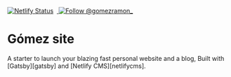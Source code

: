 [![Netlify Status](https://api.netlify.com/api/v1/badges/63521b78-612e-4a2f-a409-3fa8009e7f3b/deploy-status)](https://app.netlify.com/teams/gomezramon/sites) &nbsp;<a href="https://twitter.com/intent/follow?screen_name=gomezramon_">
<img src="https://img.shields.io/twitter/follow/gomezramon_.svg?label=Follow%20@gomezramon_" alt="Follow @gomezramon_" />
</a>

# Gómez site

A starter to launch your blazing fast personal website and a blog, Built with [Gatsby][gatsby] and [Netlify CMS][netlifycms].